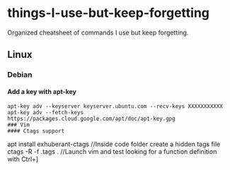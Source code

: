# things-I-use-but-keep-forgetting
Organized cheatsheet of commands I use but keep forgetting.

## Linux
### Debian
#### Add a key with apt-key
```
apt-key adv --keyserver keyserver.ubuntu.com --recv-keys XXXXXXXXXXX
apt-key adv --fetch-keys https://packages.cloud.google.com/apt/doc/apt-key.gpg
### Vim
#### Ctags support
```
apt install exhuberant-ctags
//Inside code folder create a hidden tags file
ctags -R -f .tags .
//Launch vim and test looking for a function definition with Ctrl+]
